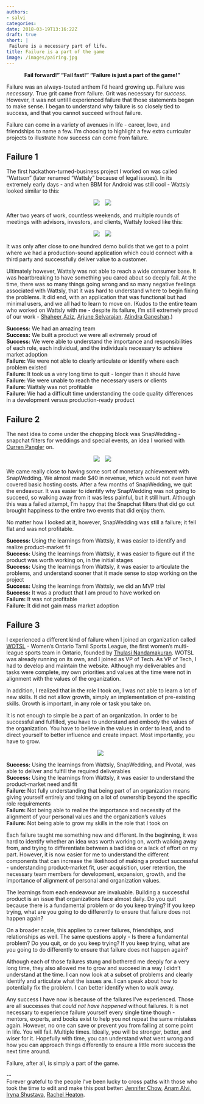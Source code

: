 ```yaml
---
authors:
- salvi 
categories:
date: 2018-03-19T13:16:22Z
draft: true
short: |
 Failure is a necessary part of life. 
title: Failure is a part of the game
image: /images/pairing.jpg
---
```


<p style="text-align: center; font-weight: bold">Fail forward!” “Fail fast!” “Failure is just a part of the game!”</p>

Failure was an always-touted anthem I’d heard growing up. Failure was _necessary_. True grit came from failure. Grit was necessary for *success*. However, it was not until I experienced failure that those statements began to make sense. I began to understand why failure is so closely tied to success, and that you cannot succeed without failure.

Failure can come in a variety of avenues in life - career, love, and friendships to name a few. I’m choosing to highlight a few extra curricular projects to illustrate how success can come from failure.

## Failure 1
The first hackathon-turned-business project I worked on was called “Wattson” (later renamed “Wattsly” because of legal issues). In its extremely early days - and when BBM for Android was still cool - Wattsly looked similar to this:

<p style="text-align: center">
	<img src="/images/failure/wattsly1.png" class="right small" style="padding-right: 10px" >
	<img src="/images/failure/wattsly2.png" class="left small" >
</p>


After two years of work, countless weekends, and multiple rounds of meetings with advisors, investors, and clients, Wattsly looked like this:

<p style="text-align: center">
	<img src="/images/failure/wattsly3.png" class="right small" style="padding-right: 10px" >
	<img src="/images/failure/wattsly4.png" class="left small" >
</p>


It was only after close to one hundred demo builds that we got to a point where we had a production-sound application which could connect with a third party and successfully deliver value to a customer.

Ultimately however, Wattsly was not able to reach a wide consumer base. It was heartbreaking to have something you cared about so deeply fail. At the time, there was so many things going wrong and so many negative feelings associated with Wattsly, that it was hard to understand where to begin fixing the problems. It did end, with an application that was functional but had minimal users, and we all had to learn to move on. (Kudos to the entire team who worked on Wattsly with me - despite its failure,  I’m still extremely proud of our work - [Shaheer Aziz](https://www.linkedin.com/in/shaheer-aziz-17aa9427/), [Arjune Selvarajan](https://www.linkedin.com/in/arjuneselvarajan), [Atindra Ganeshan](https://www.linkedin.com/in/atindra-ganeshen-30276963/).)

**Success:** We had an amazing team  
**Success:** We built a product we were all extremely proud of  
**Success:** We were able to understand the importance and responsibilities of each role, each individual, and the individuals necessary to achieve market adoption  
**Failure:** We were not able to clearly articulate or identify where each problem existed  
**Failure:** It took us a very long time to quit - longer than it should have  
**Failure:** We were unable to reach the necessary users or clients  
**Failure:** Wattsly was not profitable  
**Failure:** We had a difficult time understanding the code quality differences in a development versus production-ready product  


## Failure 2

The next idea to come under the chopping block was SnapWedding - snapchat filters for weddings and special events, an idea I worked with [Curren Pangler](https://www.linkedin.com/in/curren-pangler-5b8b21110/) on. 

<p style="text-align: center">
	<img src="/images/failure/snapwedding1.jpg" class="right small" style="padding-right: 10px" >
	<img src="/images/failure/snapwedding2.jpg" class="left small" >
</p>

We came really close to having some sort of monetary achievement with SnapWedding. We almost made $40 in revenue, which would not even have covered basic hosting costs. After a few months of SnapWedding, we quit the endeavour. It was easier to identify why SnapWedding was not going to succeed, so walking away from it was less painful, but it still hurt. Although this was a failed attempt, I’m happy that the Snapchat filters that did go out brought happiness to the entire two events that did enjoy them.

No matter how I looked at it, however, SnapWedding was still a failure; it fell flat and was not profitable.

**Success:** Using the learnings from Wattsly, it was easier to identify and realize product-market fit   
**Success:** Using the learnings from Wattsly, it was easier to figure out if the product was worth working on, in the initial stages  
**Success:** Using the learnings from Wattsly, it was easier to articulate the problems, and understand sooner that it made sense to stop working on the project  
**Success:** Using the learnings from Wattsly, we did an MVP trial  
**Success:** It was a product that I am proud to have worked on  
**Failure:** It was not profitable  
**Failure:** It did not gain mass market adoption  
 

## Failure 3

I experienced a different kind of failure when I joined an organization called [WOTSL](http://wotsl.ca/) - Women’s Ontario Tamil Sports League, the first women’s multi-league sports team in Ontario, founded by [Thulasi Nandamakuran](https://www.linkedin.com/in/thulasi-nandakumaran-503b9241/). WOTSL was already running on its own, and I joined as VP of Tech. As VP of Tech, I had to develop and maintain the website. Although my deliverables and tasks were complete, my own priorities and values at the time were not in alignment with the values of the organization.

In addition, I realized that in the role I took on, I was not able to learn a lot of new skills. It did not allow growth, simply an implementation of pre-existing skills. Growth is important, in any role or task you take on.

It is not enough to simple be a part of an organization. In order to be successful and fulfilled, you have to understand and embody the values of the organization. You have to believe in the values in order to lead, and to direct yourself to better influence and create impact. Most importantly, you have to grow.


<p style="text-align: center">
	<img src="/images/failure/wotsl1.png" class="right small" style="padding-right: 10px" >
</p>


**Success:** Using the learnings from Wattsly, SnapWedding, and Pivotal, was able to deliver and fulfill the required deliverables   
**Success:** Using the learnings from Wattsly, it was easier to understand the product-market need and fit  
**Failure:** Not fully understanding that being part of an organization means giving yourself entirely and taking on a lot of ownership beyond the specific role requirements  
**Failure:** Not being able to realize the importance and necessity of the alignment of your personal values and the organization’s values  
**Failure:** Not being able to grow my skills in the role that I took on  


Each failure taught me something new and different. In the beginning, it was hard to identify whether an idea was worth working on, worth walking away from, and trying to differentiate between a bad idea or a lack of effort on my part. However, it is now easier for me to understand the different components that can increase the likelihood of making a product successful - understanding product-market fit, user acquisition, user retention, the necessary team members for development, expansion, growth, and the importance of alignment of personal and organization values.

The learnings from each endeavour are invaluable. Building a successful product is an issue that organizations face almost daily. Do you quit because there is a fundamental problem or do you keep trying? If you keep trying, what are you going to do differently to ensure that failure does not happen again? 

On a broader scale, this applies to career failures, friendships, and relationships as well. The same questions apply - Is there a fundamental problem? Do you quit, or do you keep trying? If you keep trying, what are you going to do differently to ensure that failure does not happen again?

Although each of those failures stung and bothered me deeply for a very long time, they also allowed me to grow and succeed in a way I didn’t understand at the time. I can now look at a subset of problems and clearly identify and articulate what the issues are. I can speak about how to potentially fix the problem. I can better identify when to walk away.

Any success I have now is because of the failures I’ve experienced. Those are all successes that _could not have happened_ without failures. It is not necessary to experience failure yourself every single time though - mentors, experts, and books exist to help you not repeat the same mistakes again. However, no one can save or prevent you from failing at some point in life. You will fail. Multiple times. Ideally, you will be stronger, better, and wiser for it. Hopefully with time, you can understand what went wrong and how you can approach things differently to ensure a little more success the next time around.

Failure, after all, is simply a part of the game.



--  
Forever grateful to the people I’ve been lucky to cross paths with those who took the time to edit and make this post better: [Jennifer Chow](https://www.linkedin.com/in/jenniferchow1/), [Anam Alvi](https://www.linkedin.com/in/anamalvi/), [Iryna Shustava](https://www.linkedin.com/in/irynashustava/), [Rachel Heaton](https://www.linkedin.com/in/rachelheaton/).

